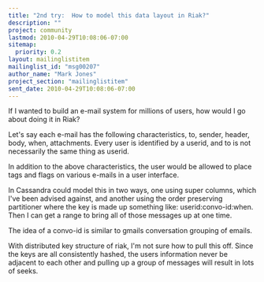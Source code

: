 ```yaml
---
title: "2nd try:  How to model this data layout in Riak?"
description: ""
project: community
lastmod: 2010-04-29T10:08:06-07:00
sitemap:
  priority: 0.2
layout: mailinglistitem
mailinglist_id: "msg00207"
author_name: "Mark Jones"
project_section: "mailinglistitem"
sent_date: 2010-04-29T10:08:06-07:00
---
```



If I wanted to build an e-mail system for millions of users, how would I go 
about doing it in Riak?

Let's say each e-mail has the following characteristics, to, sender, header, 
body, when, attachments. Every user is identified by a userid, and to is not 
necessarily the same thing as userid.

In addition to the above characteristics, the user would be allowed to place 
tags and flags on various e-mails in a user interface.

In Cassandra could model this in two ways, one using super columns, which I've 
been advised against, and another using the order preserving partitioner where 
the key is made up something like: userid:convo-id:when. Then I can get a 
range to bring all of those messages up at one time.

The idea of a convo-id is similar to gmails conversation grouping of emails.

With distributed key structure of riak, I'm not sure how to pull this off. 
Since the keys are all consistently hashed, the users information never be 
adjacent to each other and pulling up a group of messages will result in lots 
of seeks.

